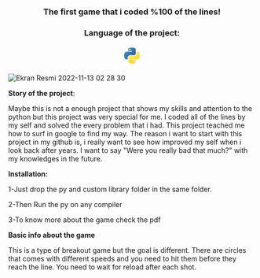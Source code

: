 <h3 align="center">The first game that i coded %100 of the lines!</h3>

<p align="left">

<h3 align="center">Language of the project:</h3>
<p align="center"> <a href="https://www.python.org" target="_blank" rel="noreferrer"> <img src="https://raw.githubusercontent.com/devicons/devicon/master/icons/python/python-original.svg" alt="python" width="40" height="40"/> </a> </p>

<img width="796" alt="Ekran Resmi 2022-11-13 02 28 30" src="https://user-images.githubusercontent.com/91939823/201498611-c6f22cad-be1c-4e64-bc77-6772e16fcab0.png">

**Story of the project**:

Maybe this is not a enough project that shows my skills and attention to the python but this project was very special for me. I coded all of the lines by my self and solved the 
every problem that i had. This project teached me how to surf in google to find my way. The reason i want to start with this project in my github is, i really want to see how improved my self when i look back after years. 
I want to say "Were you really bad that much?" with my knowledges in the future.

**Installation:**

1-Just drop the py and custom library folder in the same folder.

2-Then Run the py on any compiler

3-To know more about the game check the pdf

**Basic info about the game**

This is a type of breakout game but the goal is different. There are circles that comes with different speeds and you need to hit them before they reach
the line. You need to wait for reload after each shot.
